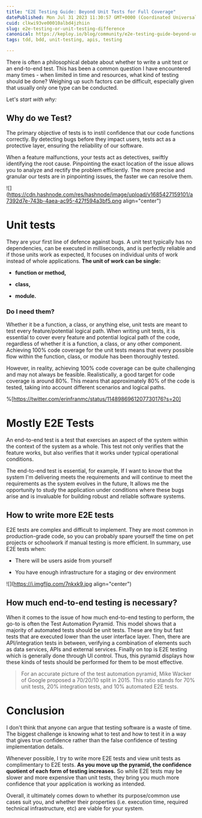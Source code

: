 ```yaml
---
title: "E2E Testing Guide: Beyond Unit Tests for Full Coverage"
datePublished: Mon Jul 31 2023 11:30:57 GMT+0000 (Coordinated Universal Time)
cuid: clkwi93ve00010albd4jzhiin
slug: e2e-testing-or-unit-testing-difference
canonical: https://keploy.io/blog/community/e2e-testing-guide-beyond-unit-tests-for-full-coverage
tags: tdd, bdd, unit-testing, apis, testing

---
```


There is often a philosophical debate about whether to write a unit test or an end-to-end test. This has been a common question I have encountered many times - when limited in time and resources, what kind of testing should be done? Weighing up such factors can be difficult, especially given that usually only one type can be conducted.

Let's *start with why:*

## **Why do we Test?**

The primary objective of tests is to instil confidence that our code functions correctly. By detecting bugs before they impact users, tests act as a protective layer, ensuring the reliability of our software.

When a feature malfunctions, your tests act as detectives, swiftly identifying the root cause. Pinpointing the exact location of the issue allows you to analyze and rectify the problem efficiently. The more precise and granular our tests are in pinpointing issues, the faster we can resolve them.

![](https://cdn.hashnode.com/res/hashnode/image/upload/v1685427159101/a7392d7e-743b-4aea-ac95-427f594a3bf5.png align="center")

# Unit tests

They are your first line of defence against bugs. A unit test typically has no dependencies, can be executed in milliseconds, and is perfectly reliable and if those units work as expected, It focuses on individual units of work instead of whole applications. **The unit of work can be single:**

* **function or method,**
    
* **class,**
    
* **module.**
    

### **Do I need them?**

Whether it be a function, a class, or anything else, unit tests are meant to test every feature/potential logical path. When writing unit tests, it is essential to cover every feature and potential logical path of the code, regardless of whether it is a function, a class, or any other component. Achieving 100% code coverage for the unit tests means that every possible flow within the function, class, or module has been thoroughly tested.

However, in reality, achieving 100% code coverage can be quite challenging and may not always be feasible. Realistically, a good target for code coverage is around 80%. This means that approximately 80% of the code is tested, taking into account different scenarios and logical paths.

%[https://twitter.com/erinfranmc/status/1148986961207730176?s=20] 

# **Mostly E2E Tests**

An end-to-end test is a test that exercises an aspect of the system within the context of the system as a whole. This test not only verifies that the feature works, but also verifies that it works under typical operational conditions.

The end-to-end test is essential, for example, If I want to know that the system I'm delivering meets the requirements and will continue to meet the requirements as the system evolves in the future, It allows me the opportunity to study the application under conditions where these bugs arise and is invaluable for building robust and reliable software systems.

## **How to write more E2E tests**

E2E tests are complex and difficult to implement. They are most common in production-grade code, so you can probably spare yourself the time on pet projects or schoolwork if manual testing is more efficient. In summary, use E2E tests when:

* There will be users aside from yourself
    
* You have enough infrastructure for a staging or dev environment
    

![](https://i.imgflip.com/7nkxk9.jpg align="center")

## How much end-to-end testing is necessary?

When it comes to the issue of how much end-to-end testing to perform, the go-to is often the Test Automation Pyramid. This model shows that a majority of automated tests should be unit tests. These are tiny but fast tests that are executed lower than the user interface layer. Then, there are API/integration tests in between, verifying a combination of elements such as data services, APIs and external services. Finally on top is E2E testing which is generally done through UI control. Thus, this pyramid displays how these kinds of tests should be performed for them to be most effective.

> For an accurate picture of the test automation pyramid, Mike Wacker of Google proposed a 70/20/10 split in 2015. This ratio stands for 70% unit tests, 20% integration tests, and 10% automated E2E tests.

# Conclusion

I don't think that anyone can argue that testing software is a waste of time. The biggest challenge is knowing what to test and how to test it in a way that gives true confidence rather than the false confidence of testing implementation details.

Whenever possible, I try to write more E2E tests and view unit tests as complimentary to E2E tests. **As you move up the pyramid, the confidence quotient of each form of testing increases.** So while E2E tests may be slower and more expensive than unit tests, they bring you much more confidence that your application is working as intended.

Overall, it ultimately comes down to whether its purpose/common use cases suit you, and whether their properties (i.e. execution time, required technical infrastructure, etc) are viable for your system.